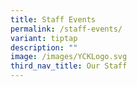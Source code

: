 ```yaml
---
title: Staff Events
permalink: /staff-events/
variant: tiptap
description: ""
image: /images/YCKLogo.svg
third_nav_title: Our Staff
---
```

